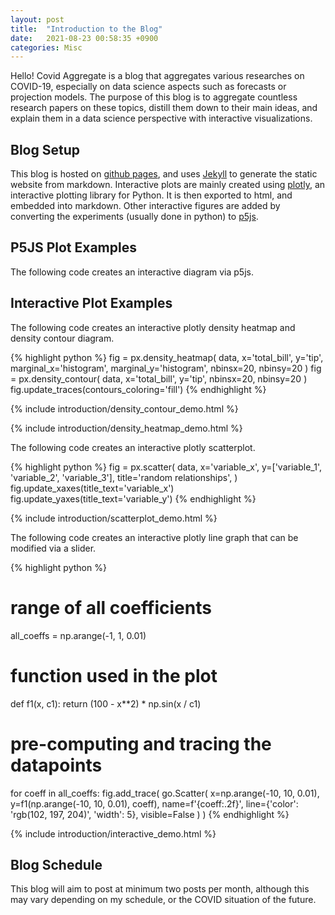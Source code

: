 ```yaml
---
layout: post
title:  "Introduction to the Blog"
date:   2021-08-23 00:58:35 +0900
categories: Misc
---
```

Hello! Covid Aggregate is a blog that aggregates various researches on COVID-19, especially on data science aspects such as forecasts or projection models. The purpose of this blog is to aggregate countless research papers on these topics, distill them down to their main ideas, and explain them in a data science perspective with interactive visualizations.

## Blog Setup
This blog is hosted on [github pages](pages.github.com), and uses [Jekyll](https://jekyllrb.com/) to generate the static website from markdown. Interactive plots are mainly created using [plotly](https://plotly.com/), an interactive plotting library for Python. It is then exported to html, and embedded into markdown. Other interactive figures are added by converting the experiments (usually done in python) to [p5js](https://p5js.org/).

## P5JS Plot Examples

The following code creates an interactive diagram via p5js.
<div id="sketch"><script src="https://cdn.jsdelivr.net/npm/p5@1.4.0/lib/p5.min.js"></script><script type="text/javascript" src="{{ "/assets/sketch.js" | relative_url }}"></script></div>

## Interactive Plot Examples

The following code creates an interactive plotly density heatmap and density contour diagram.

{% highlight python %}
fig = px.density_heatmap(
    data,
    x='total_bill',
    y='tip',
    marginal_x='histogram',
    marginal_y='histogram',
    nbinsx=20,
    nbinsy=20
)
fig = px.density_contour(
    data,
    x='total_bill',
    y='tip',
    nbinsx=20,
    nbinsy=20
)
fig.update_traces(contours_coloring='fill')
{% endhighlight %}

{% include introduction/density_contour_demo.html %}

{% include introduction/density_heatmap_demo.html %}

The following code creates an interactive plotly scatterplot.

{% highlight python %}
fig = px.scatter(
    data,
    x='variable_x',
    y=['variable_1', 'variable_2', 'variable_3'],
    title='random relationships',
)
fig.update_xaxes(title_text='variable_x')
fig.update_yaxes(title_text='variable_y')
{% endhighlight %}

{% include introduction/scatterplot_demo.html %}

The following code creates an interactive plotly line graph that can be modified via a slider.

{% highlight python %}
# range of all coefficients
all_coeffs = np.arange(-1, 1, 0.01)

# function used in the plot
def f1(x, c1):
    return (100 - x**2) * np.sin(x / c1)

# pre-computing and tracing the datapoints
for coeff in all_coeffs:
    fig.add_trace(
        go.Scatter(
            x=np.arange(-10, 10, 0.01),
            y=f1(np.arange(-10, 10, 0.01), coeff),
            name=f'{coeff:.2f}',
            line={'color': 'rgb(102, 197, 204)', 'width': 5},
            visible=False
        )
    )
{% endhighlight %}

{% include introduction/interactive_demo.html %}<br/>
## Blog Schedule

This blog will aim to post at minimum two posts per month, although this may vary depending on my schedule, or the COVID situation of the future.